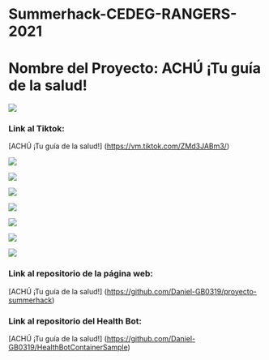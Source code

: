 # Summerhack-CEDEG-RANGERS-2021

# Nombre del Proyecto: ACHÚ ¡Tu guía de la salud!

![](Images/descripcio_proyecto.jpeg)

### Link al Tiktok:
[ACHÚ ¡Tu guía de la salud!] (https://vm.tiktok.com/ZMd3JABm3/)

![](Images/diagrama_azure.jpeg)

![](Images/SLA_TCO_downtime.jpeg)

![](Images/que_nos_parecio.jpg)

![](Images/achu_1.jfif)

![](Images/achu_2.jfif)

![](Images/achu_3.jfif)

![](Images/achu_code.jfif)

### Link al repositorio de la página web:
[ACHÚ ¡Tu guía de la salud!] (https://github.com/Daniel-GB0319/proyecto-summerhack)

### Link al repositorio del Health Bot:
[ACHÚ ¡Tu guía de la salud!] (https://github.com/Daniel-GB0319/HealthBotContainerSample)
